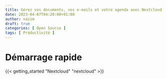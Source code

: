 ```yaml
---
title: Gérez vos documents, vos e-mails et votre agenda avec Nextcloud
date: 2023-04-07T04:20:00+01:00
author: nazim
draft: true
categories: [ Open Source ]
tags: [ Productivité ]
---
```



# Démarrage rapide

{{< getting_started "Nextcloud" "nextcloud" >}}

